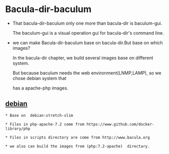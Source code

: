 # Bacula-dir-baculum

* That bacula-dir-baculum only one more than bacula-dir is baculum-gui.

  The baculum-gui is a visual operation gui for bacula-dir's command line.


* we can make Bacula-dir-baculum base on bacula-dir.But base on which images?

  In the bacula-dir chapter, we build several images base on different system.

  But because baculum needs the web environment(LNMP,LAMP), so we chose debian system that 

  has a apache-php images.



## [debian](/bacula-dir-baculum/)

    * Base on  debian:stretch-slim

    * Files in php-apache-7.2 come from https://www.github.com/docker-library/php
    
    * Files in scripts directory are come from http://www.bacula.org

    * we also can build the images from (php:7.2-apache)  directary. 
